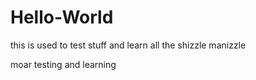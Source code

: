 # Hello-World
this is used to test stuff and learn all the shizzle manizzle

moar testing and learning
